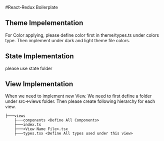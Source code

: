 #React-Redux Boilerplate


## Theme Impelementation

For Color applying, please define color first in theme/types.ts under colors type. Then implement under dark and light theme file colors. 


## State Implementation
please use state folder


## View Implementation
When we need to implement new View. We need to first define a folder under src->views folder. Then please create following hierarchy for each view. 

    ├───views
        ├───components <Define All Components>
        ├───index.ts
        ├───<View Name File>.tsx
        ├───types.tsx <Define All types used under this view>